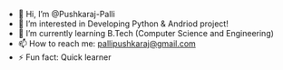 - 👋 Hi, I’m @Pushkaraj-Palli
- 👀 I’m interested in Developing Python & Andriod project!
- 🌱 I’m currently learning B.Tech (Computer Science and Engineering)
- 📫 How to reach me: pallipushkaraj@gmail.com
- ⚡ Fun fact: Quick learner

<!---
Pushkaraj-Palli/Pushkaraj-Palli is a ✨ special ✨ repository because its `README.md` (this file) appears on your GitHub profile.
You can click the Preview link to take a look at your changes.
--->
